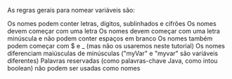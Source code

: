 As regras gerais para nomear variáveis ​​são:

Os nomes podem conter letras, dígitos, sublinhados e cifrões
Os nomes devem começar com uma letra
Os nomes devem começar com uma letra minúscula e não podem conter espaços em branco
Os nomes também podem começar com $ e \_ (mas não os usaremos neste tutorial)
Os nomes diferenciam maiúsculas de minúsculas ("myVar" e "myvar" são variáveis ​​diferentes)
Palavras reservadas (como palavras-chave Java, como intou boolean) não podem ser usadas como nomes

